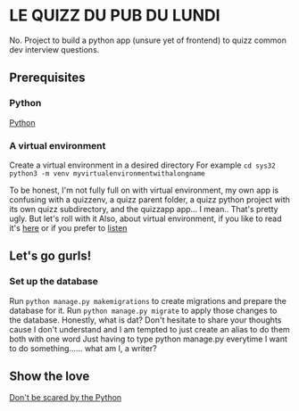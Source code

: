 # LE QUIZZ DU PUB DU LUNDI 

No. 
Project to build a python app (unsure yet of frontend) to quizz common dev interview questions. 

## Prerequisites

### Python

[Python](https://realpython.com/installing-python/)

### A virtual environment

Create a virtual environment in a desired directory
For example
`cd sys32`
`python3 -m venv myvirtualenvironmentwithalongname`

To be honest, I'm not fully full on with virtual environment, my own app is confusing with a quizzenv, a quizz parent folder, a quizz python project with its own quizz subdirectory, and the quizzapp app... I mean.. That's pretty ugly. But let's roll with it
Also, about virtual environment, if you like to read it's [here](https://realpython.com/python-virtual-environments-a-primer/) or if you prefer to [listen](https://realpython.com/lessons/what-virtual-environments-are-good-for/)

## Let's go gurls!

### Set up the database 

Run `python manage.py makemigrations` to create migrations and prepare the database for it. 
Run `python manage.py migrate` to apply those changes to the database.
Honestly, what is dat? Don't hesitate to share your thoughts cause I don't understand and I am tempted to just create an alias to do them both with one word
Just having to type python manage.py everytime I want to do something...... what am I, a writer?


## Show the love

[Don't be scared by the Python](https://realpython.com/)